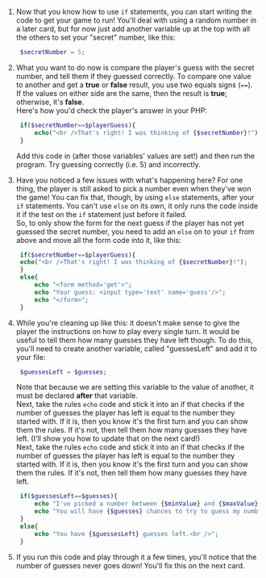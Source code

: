 1. Now that you know how to use `if` statements, you can start writing the code to get your game to run! You'll deal with using a random number in a later card, but for now just add another variable up at the top with all the others to set your "secret" number, like this:
   ```php
    $secretNumber = 5;
   ```
2. What you want to do now is compare the player's guess with the secret number, and tell them if they guessed correctly. To compare one value to another and get a **true** or **false** result, you use two equals signs \(`==`\). If the values on either side are the same, then the result is **true**; otherwise, it's **false**.  
   Here's how you'd check the player's answer in your PHP:

   ```php
    if($secretNumber==$playerGuess){
        echo("<br />That's right! I was thinking of {$secretNumber}!");
    }
   ```

   Add this code in \(after those variables' values are set!\) and then run the program. Try guessing correctly \(i.e. 5\) and incorrectly.

3. Have you noticed a few issues with what's happening here? For one thing, the player is still asked to pick a number even when they've won the game! You can fix that, though, by using `else` statements, after your `if` statements. You can't use `else` on its own, it only runs the code inside it if the test on the `if` statement just before it failed.  
   So, to only show the form for the next guess if the player has not yet guessed the secret number, you need to add an `else` on to your `if` from above and move all the form code into it, like this:

   ```php
    if($secretNumber==$playerGuess){
    echo("<br />That's right! I was thinking of {$secretNumber}!");
    }
    else{
        echo "<form method='get'>";
        echo "Your guess: <input type='text' name='guess'/>";
        echo "</form>";   
    }
   ```

4. While you're cleaning up like this: it doesn't make sense to give the player the instructions on how to play every single turn. It would be useful to tell them how many guesses they have left though. To do this, you'll need to create another variable, called "guessesLeft" and add it to your file:

   ```php
    $guessesLeft = $guesses;
   ```

   Note that because we are setting this variable to the value of another, it must be declared **after** that variable.  
    Next, take the rules `echo` code and stick it into an if that checks if the number of guesses the player has left is equal to the number they started with. If it is, then you know it's the first turn and you can show them the rules. If it's not, then tell them how many guesses they have left. \(I'll show you how to update that on the next card!\)  
    Next, take the rules `echo` code and stick it into an if that checks if the number of guesses the player has left is equal to the number they started with. If it is, then you know it's the first turn and you can show them the rules. If it's not, then tell them how many guesses they have left.

   ```php
    if($guessesLeft==$guesses){
        echo "I've picked a number between {$minValue} and {$maxValue}<br />";
        echo "You will have {$guesses} chances to try to guess my number!<br />";
    }
    else{
        echo "You have {$guessesLeft} guesses left.<br />";
    }
   ```

5. If you run this code and play through it a few times, you'll notice that the number of guesses never goes down! You'll fix this on the next card.



